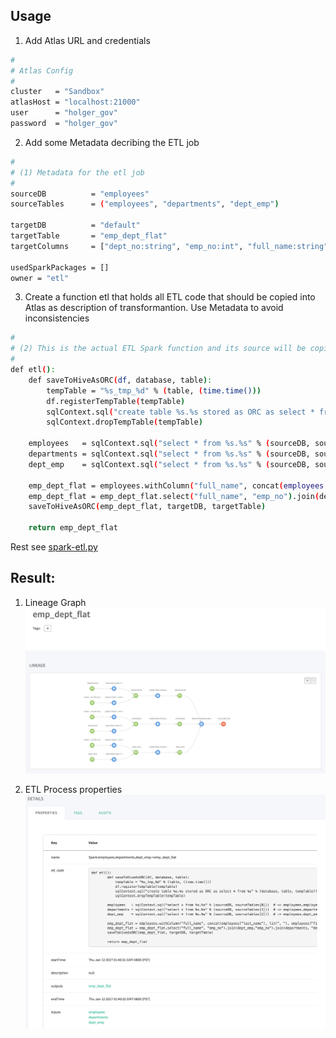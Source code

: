 ## Usage

1) Add Atlas URL and credentials

```bash
#
# Atlas Config
#
cluster   = "Sandbox"
atlasHost = "localhost:21000"
user      = "holger_gov"
password  = "holger_gov"
```

2) Add some Metadata decribing the ETL job

```bash
#
# (1) Metadata for the etl job
#
sourceDB          = "employees"
sourceTables      = ("employees", "departments", "dept_emp")

targetDB          = "default"
targetTable       = "emp_dept_flat"
targetColumns     = ["dept_no:string", "emp_no:int", "full_name:string", "from_date:string", "to_date:string", "dept_name:string"]

usedSparkPackages = []
owner = "etl"
```

3) Create a function etl that holds all ETL code that should be copied into Atlas as description of transformantion. Use Metadata to avoid inconsistencies

```bash
#
# (2) This is the actual ETL Spark function and its source will be copied into ATLAS Lineage. 
#
def etl():
	def saveToHiveAsORC(df, database, table):
	    tempTable = "%s_tmp_%d" % (table, (time.time()))
	    df.registerTempTable(tempTable)
	    sqlContext.sql("create table %s.%s stored as ORC as select * from %s" % (database, table, tempTable))
	    sqlContext.dropTempTable(tempTable)

	employees   = sqlContext.sql("select * from %s.%s" % (sourceDB, sourceTables[0]))  # -> employees.employees
	departments = sqlContext.sql("select * from %s.%s" % (sourceDB, sourceTables[1]))  # -> employees.departments
	dept_emp    = sqlContext.sql("select * from %s.%s" % (sourceDB, sourceTables[2]))  # -> employees.dept_emp

	emp_dept_flat = employees.withColumn("full_name", concat(employees["last_name"], lit(", "), employees["first_name"]))
	emp_dept_flat = emp_dept_flat.select("full_name", "emp_no").join(dept_emp,"emp_no").join(departments, "dept_no")
	saveToHiveAsORC(emp_dept_flat, targetDB, targetTable)

	return emp_dept_flat
```

Rest see [spark-etl.py](spark-etl.py)


## Result:

1) Lineage Graph
![Lineage-graph.png](Lineage-graph.png)

2) ETL Process properties
![etl-process-sample.png](etl-process-sample.png)

